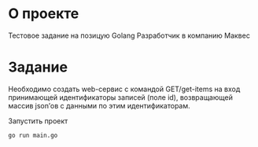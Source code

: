 


# О проекте
Тестовое задание на позицую Golang Разработчик в компанию Маквес

# Задание

Необходимо создать web-сервис с командой GET/get-items на вход принимающей идентификаторы записей (поле id), возвращающей массив json’ов c данными по этим идентификаторам.



Запустить проект 

``` go run main.go ```

